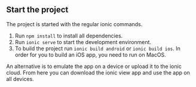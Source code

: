 ## Start the project

The project is started with the regular ionic commands.

1. Run `npm install` to install all dependencies.
2. Run `ionic serve` to start the development environment.
3. To build the project run `ionic build android` or `ionic build ios`. In order for you to build an iOS app, you need
   to run on MacOS.

An alternative is to emulate the app on a device or upload it to the ionic cloud. From here you can download the ionic
view app and use the app on all devices.
